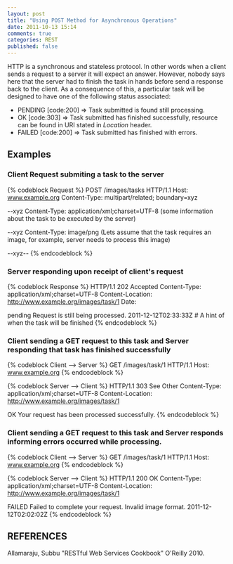 ```yaml
---
layout: post
title: "Using POST Method for Asynchronous Operations"
date: 2011-10-13 15:14
comments: true
categories: REST 
published: false
---
```

HTTP is a synchronous and stateless protocol. In other words when a client sends a request to a server
it will expect an answer. However, nobody says here that the server had to finish the task in hands before
send a response back to the client.
As a consequence of this, a particular task will be designed to have one of the following status associated:

- PENDING  [code:200] => Task submitted is found still processing.
- OK [code:303] => Task submitted has finished successfully, resource can be found in URI stated in *Location* header.
- FAILED [code:200] => Task submitted has finished with errors.

## Examples

### Client Request submiting a task to the server
{% codeblock Request %}
POST /images/tasks HTTP/1.1
Host: www.example.org
Content-Type: multipart/related; boundary=xyz

--xyz
Content-Type: application/xml;charset=UTF-8
 (some information about the task to be executed by the server)

--xyz
Content-Type: image/png
 (Lets assume that the task requires an image, for example, server needs to process this image)

--xyz--
{% endcodeblock %}

### Server responding upon receipt of client's request
{% codeblock Response %}
HTTP/1.1 202 Accepted
Content-Type: application/xml;charset=UTF-8
Content-Location: http://www.example.org/images/task/1
Date: 

<status xmlns:atom="http://www.w3.org/2005/Atom">
  <state>pending</state>
  <atom:link rel="self" href="http://www.example.org/images/task/1">
  <message>Request is still being processed.</message>
  <ping-after>2011-12-12T02:33:33Z</ping-after> # A hint of when the task will be finished
</status>
{% endcodeblock %}

### Client sending a GET request to this task and Server responding that task has finished successfully
{% codeblock Client --> Server %}
GET /images/task/1 HTTP/1.1
Host: www.example.org
{% endcodeblock %}

{% codeblock Server --> Client %}
HTTP/1.1 303 See Other
Content-Type: application/xml;charset=UTF-8
Content-Location: http://www.example.org/images/task/1

<status xmlns:atom="http://www.w3.org/2005/Atom">
  <state>OK</state>
  <atom:link rel="self" href="http://www.example.org/images/task/1">
  <message>Your request has been processed successfully.</message>
</status>
{% endcodeblock %}

### Client sending a GET request to this task and Server responds informing errors occurred while processing.
{% codeblock Client --> Server %}
GET /images/task/1 HTTP/1.1
Host: www.example.org
{% endcodeblock %}

{% codeblock Server --> Client %}
HTTP/1.1 200 OK 
Content-Type: application/xml;charset=UTF-8
Content-Location: http://www.example.org/images/task/1

<status xmlns:atom="http://www.w3.org/2005/Atom">
  <state>FAILED</state>
  <atom:link rel="self" href="http://www.example.org/images/task/1">
  <message>Failed to complete your request.</message>
  <detail>Invalid image format.</detail>
  <completed>2011-12-12T02:02:02Z</completed>
</status>
{% endcodeblock %}

## REFERENCES
Allamaraju, Subbu "RESTful Web Services Cookbook" O'Reilly 2010.


